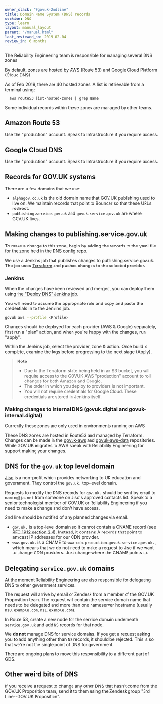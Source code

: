 ```yaml
---
owner_slack: "#govuk-2ndline"
title: Domain Name System (DNS) records
section: DNS
type: learn
layout: manual_layout
parent: "/manual.html"
last_reviewed_on: 2019-02-04
review_in: 6 months
---
```


The Reliability Engineering team is responsible for managing several DNS zones.

By default, zones are hosted by AWS (Route 53) and Google Cloud Platform (Cloud DNS)

As of Feb 2019, there are 40 hosted zones. A list is retrievable from a terminal using:

```
  aws route53 list-hosted-zones | grep Name
```

Some individual records within these zones are managed by other teams.

## Amazon Route 53

Use the "production" account. Speak to Infrastructure if you require access.

## Google Cloud DNS

Use the "production" account. Speak to Infrastructure if you require access.

## Records for GOV.UK systems

There are a few domains that we use:

- `alphagov.co.uk` is the old domain name that GOV.UK publishing used to live on.
  We maintain records that point to Bouncer so that these URLs redirect.
- `publishing.service.gov.uk` and `govuk.service.gov.uk` are where GOV.UK lives.

## Making changes to publishing.service.gov.uk

To make a change to this zone, begin by adding the records to the yaml file for
the zone held in the [DNS config repo](https://github.com/alphagov/govuk-dns-config).

We use a Jenkins job that publishes changes to publishing.service.gov.uk. The
job uses [Terraform](https://www.terraform.io/) and pushes changes to the
selected provider.

### Jenkins

When the changes have been reviewed and merged, you can deploy them using [the
"Deploy DNS" Jenkins job](https://deploy.publishing.service.gov.uk/job/Deploy_DNS/).

You will need to assume the appropriate role and copy and paste the
credentials in to the Jenkins job.

```sh
govuk aws --profile <Profile>
```

Changes should be deployed for each provider (AWS & Google) separately, first
run a "plan" action, and when you're happy with the changes, run "apply".

Within the Jenkins job, select the provider, zone & action. Once build is complete,
examine the logs before progressing to the next stage (Apply).

> **Note**
>
> - Due to the Terraform state being held in an S3 bucket, you
> will require access to the GOVUK AWS "production" account to roll changes for
> both Amazon and Google.
> - The order in which you deploy to providers is not important.
> - You will not require credentials for Google Cloud. These credentials are stored
> in Jenkins itself.

### Making changes to internal DNS (govuk.digital and govuk-internal.digital)

Currently these zones are only used in environments running on AWS.

These DNS zones are hosted in Route53 and managed by Terraform. Changes can be
made in the [govuk-aws](https://github.com/alphagov/govuk-aws/) and
[govuk-aws-data](https://github.com/alphagov/govuk-aws-data/) repositories.
While GOV.UK migrates to AWS speak with Reliability Engineering for support
making your changes.

## DNS for the `gov.uk` top level domain

[Jisc](https://www.jisc.ac.uk/) is a non-profit which provides networking to
UK education and government. They control the `gov.uk.` top-level domain.

Requests to modify the DNS records for `gov.uk.` should be sent by email to
`naming@ja.net` from someone on Jisc's approved contacts list. Speak to a
senior technologist member of GOV.UK or Reliability Engineering if you need to
make a change and don't have access.

2nd line should be notified of any planned changes via email.

- `gov.uk.` is a top-level domain so it cannot contain a CNAME record
  (see [RFC 1912 section 2.4](https://tools.ietf.org/html/rfc1912#section-2.4)).
  Instead, it contains A records that point to anycast IP addresses for our CDN provider.
- `www.gov.uk.` is a CNAME to `www-cdn.production.govuk.service.gov.uk.`, which means that we
  do not need to make a request to Jisc if we want to change CDN providers. Just change where
  the CNAME points to.

## Delegating `service.gov.uk` domains

At the moment Reliability Engineering are also responsible for delegating DNS
to other government services.

The request will arrive by email or Zendesk from a member of the GOV.UK Proposition
team. The request will contain the service domain name that needs to be delegated and
more than one nameserver hostname (usually `ns0.example.com`, `ns1.example.com`).

In Route 53, create a new node for the service domain underneath `service.gov.uk`
and add `NS` records for that node.

We __do not__ manage DNS for service domains. If you get a request asking you to add
anything other than `NS` records, it should be rejected. This is so that we're not
the single point of DNS for government.

There are ongoing plans to move this responsibility to a different part of GDS.

## Other weird bits of DNS

If you receive a request to change any other DNS that hasn't come from the GOV.UK
Proposition team, send it to them using the Zendesk group "3rd Line--GOV.UK Proposition".
